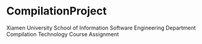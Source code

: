 # CompilationProject
Xiamen University School of Information Software Engineering Department Compilation Technology Course Assignment

